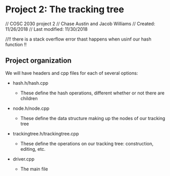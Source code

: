 # Project 2: The tracking tree
// COSC 2030 project 2
// Chase Austin and Jacob Williams
// Created: 11/26/2018
// Last modified: 11/30/2018

//!! there is a stack overflow error thast happens when usinf our hash function !!

## Project organization

We will have headers and cpp files for each of several options:

- hash.h/hash.cpp
    * These define the hash operations, different whether or not there are children
- node.h/node.cpp
    * These define the data structure making up the nodes of our tracking tree
- trackingtree.h/trackingtree.cpp
    * These define the operations on our tracking tree: construction, editing, etc.
    
- driver.cpp
    * The main file



